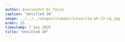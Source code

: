 ```yaml
---
author: Alessandro Di Tecco
caption: "Untitled 30"
image: ../../../images/itakepictures/itp-ph-13-sq.jpg
order: 25
timestamp: 7 Sep 2020
title: "Untitled 30"
---
```

